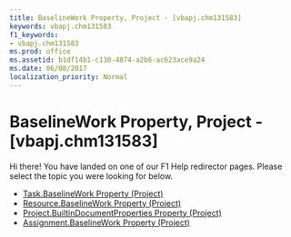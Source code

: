 ```yaml
---
title: BaselineWork Property, Project - [vbapj.chm131583]
keywords: vbapj.chm131583
f1_keywords:
- vbapj.chm131583
ms.prod: office
ms.assetid: b1df14b1-c130-4874-a2b6-ac623ace9a24
ms.date: 06/08/2017
localization_priority: Normal
---
```



# BaselineWork Property, Project - [vbapj.chm131583]

Hi there! You have landed on one of our F1 Help redirector pages. Please select the topic you were looking for below.

- [Task.BaselineWork Property (Project)](http://msdn.microsoft.com/library/db9b1c96-76b9-05d9-3041-30b8bc483a53%28Office.15%29.aspx)
- [Resource.BaselineWork Property (Project)](http://msdn.microsoft.com/library/5d84f73e-4a5b-2b69-c2d4-7adab93bd1d6%28Office.15%29.aspx)
- [Project.BuiltinDocumentProperties Property (Project)](http://msdn.microsoft.com/library/7922b8e8-d2a9-be77-b1e5-e33d4a37887c%28Office.15%29.aspx)
- [Assignment.BaselineWork Property (Project)](http://msdn.microsoft.com/library/9399ca50-e952-0ac0-3677-f0bee2a71ec7%28Office.15%29.aspx)

